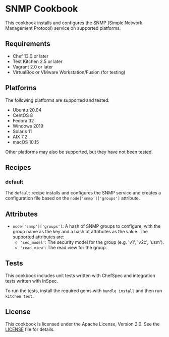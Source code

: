 # SNMP Cookbook

This cookbook installs and configures the SNMP (Simple Network Management Protocol) service on supported platforms.

## Requirements

- Chef 13.0 or later
- Test Kitchen 2.5 or later
- Vagrant 2.0 or later
- VirtualBox or VMware Workstation/Fusion (for testing)

## Platforms

The following platforms are supported and tested:

- Ubuntu 20.04
- CentOS 8
- Fedora 32
- Windows 2019
- Solaris 11
- AIX 7.2
- macOS 10.15

Other platforms may also be supported, but they have not been tested.

## Recipes

### default

The `default` recipe installs and configures the SNMP service and creates a configuration file based on the `node['snmp']['groups']` attribute.

## Attributes

- `node['snmp']['groups']`: A hash of SNMP groups to configure, with the group name as the key and a hash of attributes as the value. The supported attributes are:
  - `'sec_model'`: The security model for the group (e.g. 'v1', 'v2c', 'usm').
  - `'read_view'`: The read view for the group.

## Tests

This cookbook includes unit tests written with ChefSpec and integration tests written with InSpec.

To run the tests, install the required gems with `bundle install` and then run `kitchen test`.

## License

This cookbook is licensed under the Apache License, Version 2.0. See the [LICENSE](LICENSE) file for details.

